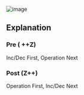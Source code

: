 ![image](https://github.com/Mogana004/code.Java/assets/92911280/283d3b86-d7b7-412a-86bc-c353c2faee96)

## Explanation 
### Pre   ( ++Z)
Inc/Dec First, Operation Next
### Post (Z++)
Operation First, Inc/Dec Next
